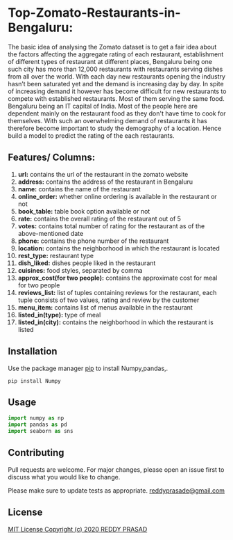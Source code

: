 # Top-Zomato-Restaurants-in-Bengaluru:
The basic idea of analysing the Zomato dataset is to get a fair idea about the factors affecting the aggregate rating of each restaurant, establishment of different types of restaurant at different places, Bengaluru being one such city has more than 12,000 restaurants with restaurants serving dishes from all over the world. With each day new restaurants opening the industry hasn’t been saturated yet and the demand is increasing day by day. In spite of increasing demand it however has become difficult for new restaurants to compete with established restaurants. Most of them serving the same food. Bengaluru being an IT capital of India. Most of the people here are dependent mainly on the restaurant food as they don't have time to cook for themselves. With such an overwhelming demand of restaurants it has therefore become important to study the demography of a location. Hence build a model to predict the rating of the each restaurants.

## Features/ Columns:
1. **url:** contains the url of the restaurant in the zomato website
2. **address:** contains the address of the restaurant in Bengaluru
3. **name:** contains the name of the restaurant
4. **online_order:** whether online ordering is available in the restaurant or not
5. **book_table:** table book option available or not
6. **rate:** contains the overall rating of the restaurant out of 5
7. **votes:** contains total number of rating for the restaurant as of the above-mentioned date
8. **phone:** contains the phone number of the restaurant
9. **location:** contains the neighborhood in which the restaurant is located
10. **rest_type:** restaurant type
11. **dish_liked:** dishes people liked in the restaurant
12. **cuisines:** food styles, separated by comma
13. **approx_cost(for two people):** contains the approximate cost for meal for two people
14. **reviews_list:** list of tuples containing reviews for the restaurant, each tuple consists of two values, rating and review by the customer
15. **menu_item:** contains list of menus available in the restaurant
16. **listed_in(type):** type of meal
17. **listed_in(city):** contains the neighborhood in which the restaurant is listed

## Installation

Use the package manager [pip](https://pypi.org/project/numpy/) to install Numpy,pandas,.

```CMD
pip install Numpy
```

## Usage

```python
import numpy as np
import pandas as pd
import seaborn as sns
```

## Contributing
Pull requests are welcome. For major changes, please open an issue first to discuss what you would like to change.

Please make sure to update tests as appropriate.
reddyprasade@gmail.com

## License
[MIT License Copyright (c) 2020 REDDY PRASAD ](https://choosealicense.com/licenses/mit/)
